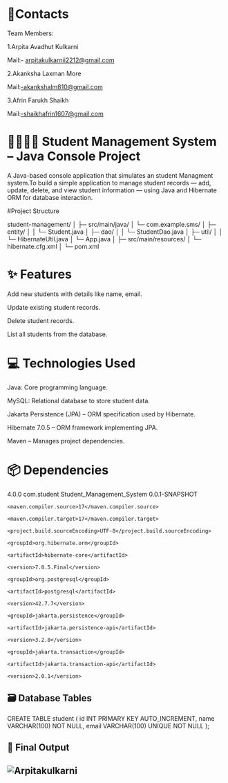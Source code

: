 # 📱Contacts

Team Members:

1.Arpita Avadhut Kulkarni 

Mail:- arpitakulkarnii2212@gmail.com

2.Akanksha Laxman More

Mail:-akankshalm810@gmail.com

3.Afrin Farukh Shaikh

Mail:-shaikhafrin1607@gmail.com

# 👨‍🏫👩‍🏫 Student Management System – Java Console Project

A Java-based console application that simulates an student Managment system.To build a simple application to manage student records — add, update, delete, and view student information — using Java and Hibernate ORM for database interaction.

#Project Structure

student-management/
│
├─ src/main/java/
│   └─ com.example.sms/
│         ├─ entity/
│         │     └─ Student.java
│         ├─ dao/
│         │     └─ StudentDao.java
│         ├─ util/
│         │     └─ HibernateUtil.java
│         └─ App.java
│
├─ src/main/resources/
│   └─ hibernate.cfg.xml
│
└─ pom.xml


# ✨ Features

Add new students with details like name, email.

Update existing student records.

Delete student records.

List all students from the database.

# 💻 Technologies Used

Java: Core programming language.

MySQL: Relational database to store student data.

Jakarta Persistence (JPA) – ORM specification used by Hibernate.

Hibernate 7.0.5 – ORM framework implementing JPA.

Maven – Manages project dependencies.


# 📦 Dependencies

<project xmlns="http://maven.apache.org/POM/4.0.0" xmlns:xsi="http://www.w3.org/2001/XMLSchema-instance" xsi:schemaLocation="http://maven.apache.org/POM/4.0.0 https://maven.apache.org/xsd/maven-4.0.0.xsd">
  <modelVersion>4.0.0</modelVersion>
  <groupId>com.student</groupId>
  <artifactId>Student_Management_System</artifactId>
  <version>0.0.1-SNAPSHOT</version>
  <properties>

    <maven.compiler.source>17</maven.compiler.source>

    <maven.compiler.target>17</maven.compiler.target>

    <project.build.sourceEncoding>UTF-8</project.build.sourceEncoding>

  </properties>

    

<dependencies>

  <!-- https://mvnrepository.com/artifact/org.hibernate.orm/hibernate-core -->

<dependency>

    <groupId>org.hibernate.orm</groupId>

    <artifactId>hibernate-core</artifactId>

    <version>7.0.5.Final</version>

</dependency>



<!-- https://mvnrepository.com/artifact/org.postgresql/postgresql -->

<dependency>

    <groupId>org.postgresql</groupId>

    <artifactId>postgresql</artifactId>

    <version>42.7.7</version>

</dependency>



<!-- https://mvnrepository.com/artifact/jakarta.persistence/jakarta.persistence-api -->

<dependency>

    <groupId>jakarta.persistence</groupId>

    <artifactId>jakarta.persistence-api</artifactId>

    <version>3.2.0</version>

</dependency>


<!-- https://mvnrepository.com/artifact/jakarta.transaction/jakarta.transaction-api -->

<dependency>

    <groupId>jakarta.transaction</groupId>

    <artifactId>jakarta.transaction-api</artifactId>

    <version>2.0.1</version>

</dependency>

</dependencies>
</project>


## 🗃️ Database Tables

  CREATE TABLE student (
    id INT PRIMARY KEY AUTO_INCREMENT,
    name VARCHAR(100) NOT NULL,
    email VARCHAR(100) UNIQUE NOT NULL
);

## 📸 Final Output

## ![Arpitakulkarni](https://github.com/user-attachments/assets/4328a29e-1347-4897-82ec-4d2415874beb)

